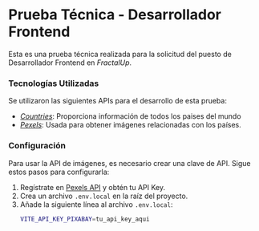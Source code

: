 # Prueba Técnica - Desarrollador Frontend

Esta es una prueba técnica realizada para la solicitud del puesto de Desarrollador Frontend en *FractalUp*.
### Tecnologías Utilizadas
Se utilizaron las siguientes APIs para el desarrollo de esta prueba:

- *[Countries](https://countries.trevorblades.com/)*: Proporciona información de todos los paises del mundo
- *[Pexels](https://www.pexels.com/api/documentation/)*: Usada para obtener imágenes relacionadas con los países.

### Configuración
Para usar la API de imágenes, es necesario crear una clave de API. Sigue estos pasos para configurarla:

1. Regístrate en [Pexels API](https://www.pexels.com/api/documentation/) y obtén tu API Key.
2. Crea un archivo `.env.local` en la raíz del proyecto.
3. Añade la siguiente línea al archivo `.env.local`:
   ```bash
   VITE_API_KEY_PIXABAY=tu_api_key_aqui
